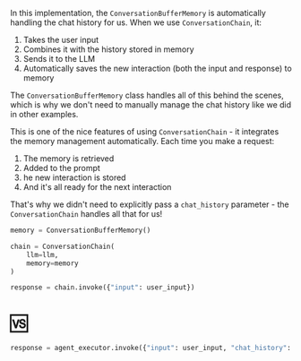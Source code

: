In this implementation, the `ConversationBufferMemory` is automatically handling the chat history for us. When we use `ConversationChain`, it:

1. Takes the user input
2. Combines it with the history stored in memory
3. Sends it to the LLM
4. Automatically saves the new interaction (both the input and response) to memory

The `ConversationBufferMemory` class handles all of this behind the scenes, which is why we don't need to manually manage the chat history like we did in other examples.

This is one of the nice features of using `ConversationChain` - it integrates the memory management automatically. Each time you make a request:

1. The memory is retrieved
2. Added to the prompt
3. he new interaction is stored
4. And it's all ready for the next interaction

That's why we didn't need to explicitly pass a `chat_history` parameter - the `ConversationChain` handles all that for us!

```python
memory = ConversationBufferMemory()

chain = ConversationChain(
    llm=llm,
    memory=memory
)

response = chain.invoke({"input": user_input})
```

# 🆚

```py
response = agent_executor.invoke({"input": user_input, "chat_history": chat_history})
```

<br>
